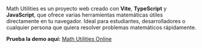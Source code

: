 Math Utilities es un proyecto web creado con **Vite**, **TypeScript** y **JavaScript**, que ofrece varias herramientas matemáticas útiles directamente en tu navegador. Ideal para estudiantes, desarrolladores o cualquier persona que quiera resolver problemas matemáticos rápidamente.

**Prueba la demo aquí:** [Math Utilities Online](https://anderortiz.github.io/math-utilities/)
